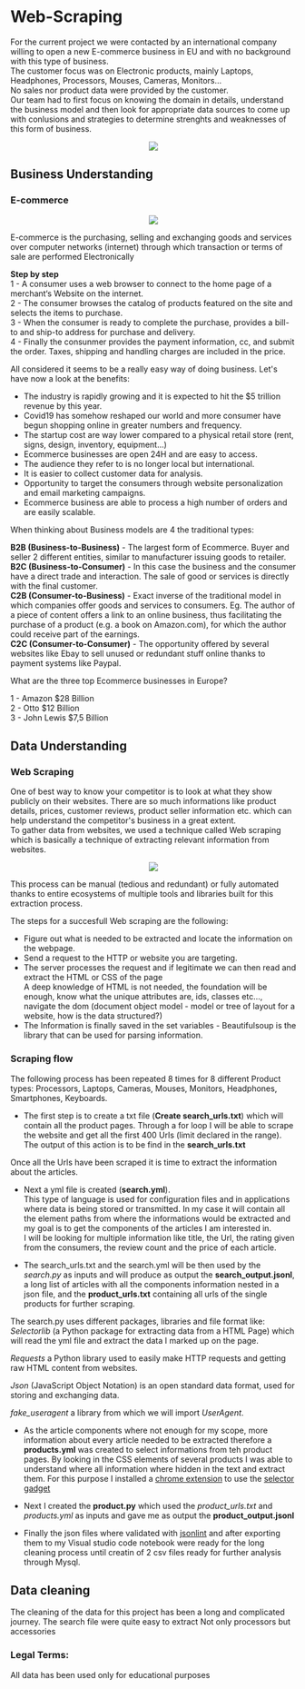 # Web-Scraping

For the current project we were contacted by an international company willing to open a new E-commerce business in EU and with no background with this type of business.  
The customer focus was on Electronic products, mainly Laptops, Headphones, Processors, Mouses, Cameras, Monitors...  
No sales nor product data were provided by the customer.  
Our team had to first focus on knowing the domain in details, understand the business model and then look for appropriate data sources to come up with conlusions and strategies to determine strenghts and weaknesses of this form of business.

<p align="center">
  <img src="https://user-images.githubusercontent.com/73824871/110248756-ff3b2e80-7f72-11eb-8db9-3626722be5d8.png">
</p>  



## Business Understanding

### E-commerce

<p align="center">
  <img src="https://user-images.githubusercontent.com/73824871/110248484-c058a900-7f71-11eb-9765-3fc1deeef039.png">
</p>

E-commerce is the purchasing, selling and exchanging goods and services over computer networks (internet) through which transaction or terms of sale are performed Electronically

**Step by step**  
1 - A consumer uses a web browser to connect to the home page of a merchant‘s Website on the internet.  
2 - The consumer browses the catalog of products featured on the site and selects the items to purchase.  
3 - When the consumer is ready to complete the purchase, provides a bill-to and ship-to address for purchase and delivery.  
4 - Finally the consunmer provides the payment information, cc, and submit the order. Taxes, shipping and handling charges are included in the price.  

All considered it seems to be a really easy way of doing business. Let's have now a look at the benefits:  

- The industry is rapidly growing and it is expected to hit the $5 trillion revenue by this year.  
- Covid19 has somehow reshaped our world and more consumer have begun shopping online in greater numbers and frequency.  
- The startup cost are way lower compared to a physical retail store (rent, signs, design, inventory, equipment...)  
- Ecommerce businesses are open 24H and are easy to access.    
- The audience they refer to is no longer local but international.  
- It is easier to collect customer data for analysis.    
- Opportunity to target the consumers through website personalization and email marketing campaigns.
- Ecommerce business are able to process a high number of orders and are easily scalable.

When thinking about Business models are 4 the traditional types:

**B2B (Business-to-Business)** - The largest form of Ecommerce. Buyer and seller 2 different entities, similar to manufacturer issuing goods to retailer.  
**B2C (Business-to-Consumer)** - In this case the business and the consumer have a direct trade and interaction. The sale of good or services is directly with the final customer.  
**C2B (Consumer-to-Business)** - Exact inverse of the traditional model in which companies offer goods and services to consumers. Eg. The author of a piece of content offers a link to an online business, thus facilitating the purchase of a product (e.g. a book on Amazon.com), for which the author could receive part of the earnings.  
**C2C (Consumer-to-Consumer)** - The opportunity offered by several websites like Ebay to sell unused or redundant stuff online thanks to payment systems like Paypal.

What are the three top Ecommerce businesses in Europe?  

1 - Amazon $28 Billion   
2 - Otto $12 Billion  
3 - John Lewis $7,5 Billion  



## Data Understanding

### Web Scraping

One of best way to know your competitor is to look at what they show publicly on their websites. There are so much informations like product details, prices, customer reviews, product seller information etc. which can help understand the competitor's business in a great extent.  
To gather data from websites, we used a technique called Web scraping which is basically a technique of extracting relevant information from websites.  

<p align="center">
  <img src="https://user-images.githubusercontent.com/73824871/110249141-e9c70400-7f74-11eb-8e48-4b057a87ce37.png">
</p>

This process can be manual (tedious and redundant) or fully automated thanks to entire ecosystems of multiple tools and libraries built for this extraction process.  

The steps for a succesfull Web scraping are the following:  
 - Figure out what is needed to be extracted and locate the information on the webpage.
 - Send a request to the HTTP or website you are targeting.
 - The server processes the request and if legitimate we can then read and extract the HTML or CSS of the page  
A deep knowledge of HTML is not needed, the foundation will be enough, know what the unique attributes are, ids, classes etc..., navigate the dom (document object model - model or tree of layout for a website, how is the data structured?)
- The Information is finally saved in the set variables - Beautifulsoup is the library that can be used for parsing information.  

### Scraping flow
 
The following process has been repeated 8 times for 8 different Product types: Processors, Laptops, Cameras, Mouses, Monitors, Headphones, Smartphones, Keyboards.

- The first step is to create a txt file (**Create search_urls.txt**) which will contain all the product pages. Through a for loop I will be able to scrape the website and get all the first 400 Urls (limit declared in the range).
The output of this action is to be find in the **search_urls.txt**

Once all the Urls have been scraped it is time to extract the information about the articles.  

- Next a yml file is created (**search.yml**).  
This type of language is used for configuration files and in applications where data is being stored or transmitted. In my case it will contain all the element paths from where the informations would be extracted and my goal is to get the components of the articles I am interested in.  
I will be looking for multiple information like title, the Url, the rating given from the consumers, the review count and the price of each article.  

- The search_urls.txt and the search.yml will be then used by the *search.py* as inputs and will produce as output the **search_output.jsonl**, a long list of articles with all the components information nested in a json file, and the **product_urls.txt** containing all urls of the single products for further scraping.

The search.py uses different packages, libraries and file format like:  
*Selectorlib* (a Python package for extracting data from a HTML Page) which will read the yml file and extract the data I marked up on the page.   

*Requests* a Python library used to easily make HTTP requests and getting raw HTML content from websites.  

*Json* (JavaScript Object Notation) is an open standard data format, used for storing and exchanging data.

*fake_useragent* a library from which we will import *UserAgent*.

- As the article components where not enough for my scope, more information about every article needed to be extracted therefore a **products.yml** was created to select informations from teh product pages. By looking in the CSS elements of several products I was able to understand where all information where hidden in the text and extract them. For this purpose I installed a [chrome extension](https://chrome.google.com/webstore/detail/selectorgadget/mhjhnkcfbdhnjickkkdbjoemdmbfginb?hl=en) to use the [selector gadget](https://selectorgadget.com/)

- Next I created the **product.py** which used the *product_urls.txt* and *products.yml* as inputs and gave me as output the **product_output.jsonl**  

- Finally the json files where validated with [jsonlint](https://jsonlint.com/) and after exporting them to my Visual studio code notebook were ready for the long cleaning process until creatin of 2 csv files ready for further analysis through Mysql.


## Data cleaning

The cleaning of the data for this project has been a long and complicated journey.
The search file were quite easy to extract
Not only processors but accessories

### Legal Terms:

All data has been used only for educational purposes





